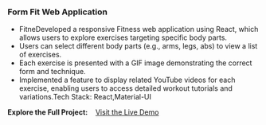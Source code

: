 ### Form Fit Web Application

+ FitneDeveloped a responsive Fitness web application using React, which allows users to explore
exercises targeting specific body parts.
+ Users can select different body parts (e.g., arms, legs, abs) to view a list of exercises. 
+ Each exercise is presented with a GIF image demonstrating the correct form and technique.
+ Implemented a feature to display related YouTube videos for each exercise, enabling users to access detailed workout tutorials and variations.Tech Stack: React,Material-UI

**Explore the Full Project:** &nbsp; &nbsp;[Visit the Live Demo](https://form-fit.web.app/)


